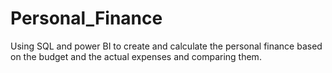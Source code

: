 # Personal_Finance
Using SQL and power BI to create and calculate the personal finance based on the budget and the actual expenses and comparing them.
